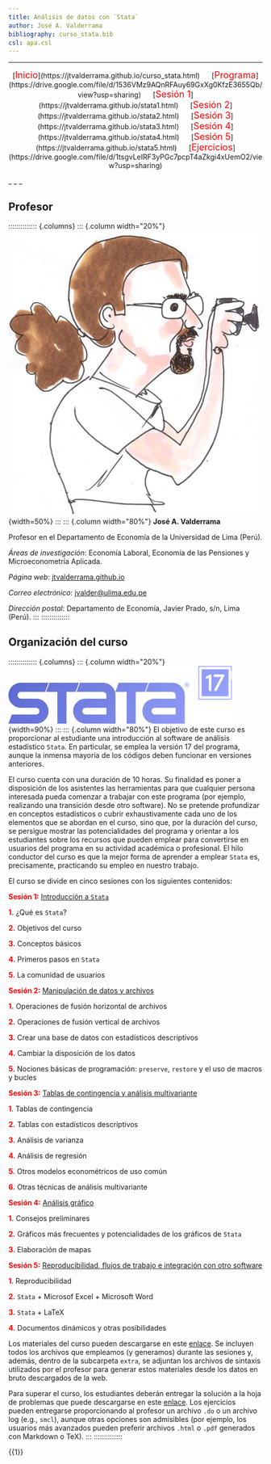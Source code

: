 ```yaml
---
title: Análisis de datos con `Stata`
author: José A. Valderrama
bibliography: curso_stata.bib
csl: apa.csl
---
```

_ _ _
<p style="text-align: center;">[<span style="color:red"><font size="4">Inicio</font></span>](https://jtvalderrama.github.io/curso_stata.html) &nbsp;&nbsp;&nbsp;&nbsp;
[<span style="color:red"><font size="4">Programa</font></span>](https://drive.google.com/file/d/1536VMz9AQnRFAuy69GxXg0KfzE3655Qb/view?usp=sharing)    &nbsp;&nbsp;&nbsp;&nbsp; [<span style="color:red"><font size="4">Sesión 1</font></span>](https://jtvalderrama.github.io/stata1.html)    &nbsp;&nbsp;&nbsp;&nbsp;   [<span style="color:red"><font size="4">Sesión 2</font></span>](https://jtvalderrama.github.io/stata2.html)    &nbsp;&nbsp;&nbsp;&nbsp;   [<span style="color:red"><font size="4">Sesión 3</font></span>](https://jtvalderrama.github.io/stata3.html)    &nbsp;&nbsp;&nbsp;&nbsp;   [<span style="color:red"><font size="4">Sesión 4</font></span>](https://jtvalderrama.github.io/stata4.html)    &nbsp;&nbsp;&nbsp;&nbsp;   [<span style="color:red"><font size="4">Sesión 5</font></span>](https://jtvalderrama.github.io/stata5.html) &nbsp;&nbsp;&nbsp;&nbsp;   [<span style="color:red"><font size="4">Ejercicios</font></span>](https://drive.google.com/file/d/1tsgvLeIRF3yPGc7pcpT4aZkgi4xUemO2/view?usp=sharing) </p>
_ _ _

## Profesor

:::::::::::::: {.columns}
::: {.column width="20%"}
![](photojia.jpg){width=50%}
:::
::: {.column width="80%"}
**José A. Valderrama**

Profesor en el Departamento de Economía de la Universidad de Lima (Perú).

*Áreas de investigación*: Economía Laboral, Economía de las Pensiones y Microeconometría Aplicada.

*Página web*: [jtvalderrama.github.io](https://jtvalderrama.github.io)

*Correo electrónico*: [jvalder@ulima.edu.pe](jvalder@ulima.edu.pe)

*Dirección postal*: Departamento de Economía, Javier Prado, s/n, Lima (Perú).
:::
::::::::::::::

## Organización del curso
:::::::::::::: {.columns}
::: {.column width="20%"}
![](stata17fair.jpg){width=90%}
:::
::: {.column width="80%"}
El objetivo de este curso es proporcionar al estudiante una introducción al software de análisis estadístico `Stata`. En particular, se emplea la versión 17 del programa, aunque la inmensa mayoría de los códigos deben funcionar en versiones anteriores.

El curso cuenta con una duración de 10 horas. Su finalidad es poner a disposición de los asistentes las herramientas para que cualquier persona interesada pueda comenzar a trabajar con este programa (por ejemplo, realizando una transición desde otro software). No se pretende profundizar en conceptos estadísticos o cubrir exhaustivamente cada uno de los elementos que se abordan en el curso, sino que, por la duración del curso, se persigue mostrar las potencialidades del programa y orientar a los estudiantes sobre los recursos que pueden emplear para convertirse en usuarios del programa en su actividad académica o profesional. El hilo conductor del curso es que la mejor forma de aprender a emplear `Stata` es, precisamente, practicando su empleo en nuestro trabajo.

El curso se divide en cinco sesiones con los siguientes contenidos:

**<span style="color:red">Sesión 1:</span>** [Introducción a `Stata`](https://jtvalderrama.github.io/stata1.html)

  **<span style="color:red">1.</span>** ¿Qué es `Stata`?

  **<span style="color:red">2.</span>** Objetivos del curso

  **<span style="color:red">3.</span>** Conceptos básicos

  **<span style="color:red">4.</span>** Primeros pasos en `Stata`

  **<span style="color:red">5.</span>** La comunidad de usuarios

**<span style="color:red">Sesión 2:</span>** [Manipulación de datos y archivos](https://jtvalderrama.github.io/stata2.html)

  **<span style="color:red">1.</span>** Operaciones de fusión horizontal de archivos

  **<span style="color:red">2.</span>** Operaciones de fusión vertical de archivos

  **<span style="color:red">3.</span>** Crear una base de datos con estadísticos descriptivos

  **<span style="color:red">4.</span>** Cambiar la disposición de los datos

  **<span style="color:red">5.</span>** Nociones básicas de programación: `preserve`, `restore` y el uso de macros y bucles

**<span style="color:red">Sesión 3:</span>** [Tablas de contingencia y análisis multivariante](https://jtvalderrama.github.io/stata3.html)

  **<span style="color:red">1</span>**. Tablas de contingencia

  **<span style="color:red">2.</span>** Tablas con estadísticos descriptivos

  **<span style="color:red">3.</span>** Análisis de varianza

  **<span style="color:red">4.</span>** Análisis de regresión

  **<span style="color:red">5.</span>** Otros modelos econométricos de uso común

  **<span style="color:red">6.</span>** Otras técnicas de análisis multivariante

**<span style="color:red">Sesión 4:</span>** [Análisis gráfico](https://jtvalderrama.github.io/stata4.html)

  **<span style="color:red">1.</span>** Consejos preliminares

  **<span style="color:red">2.</span>** Gráficos más frecuentes y potencialidades de los gráficos de `Stata`

  **<span style="color:red">3.</span>** Elaboración de mapas

**<span style="color:red">Sesión 5:</span>** [Reproducibilidad, flujos de trabajo e integración con otro software](https://jtvalderrama.github.io/stata5.html)

  **<span style="color:red">1</span>**. Reproducibilidad

  **<span style="color:red">2.</span>** `Stata` + Microsof Excel + Microsoft Word

  **<span style="color:red">3.</span>** `Stata` + LaTeX

  **<span style="color:red">4.</span>** Documentos dinámicos y otras posibilidades

Los materiales del curso pueden descargarse en este [enlace](https://drive.google.com/file/d/16bukxS8OwOsmH51R0O_hw3ggXhfdZh6O/view?usp=sharing). Se incluyen todos los archivos que empleamos (y generamos) durante las sesiones y, además, dentro de la subcarpeta `extra`, se adjuntan los archivos de sintaxis utilizados por el profesor para generar estos materiales desde los datos en bruto descargados de la web.

Para superar el curso, los estudiantes deberán entregar la solución a la hoja de problemas que puede descargarse en este [enlace](https://drive.google.com/file/d/1tsgvLeIRF3yPGc7pcpT4aZkgi4xUemO2/view?usp=sharing). Los ejercicios pueden entregarse proporcionando al profesor un archivo `.do` o un archivo log (e.g., `smcl`), aunque otras opciones son admisibles (por ejemplo, los usuarios más avanzados pueden preferir archivos `.html` o `.pdf` generados con Markdown o TeX).
:::
::::::::::::::

{{1}}

